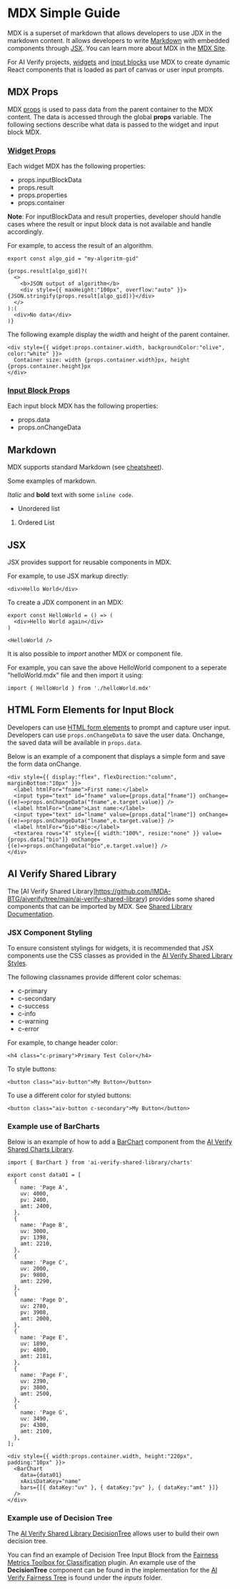 # MDX Simple Guide

MDX is a superset of markdown that allows developers to use JDX in the markdown content. It allows developers to write [Markdown](https://commonmark.org/) with embedded components through [JSX](https://facebook.github.io/jsx/). You can learn more about MDX in the [MDX Site](https://mdxjs.com/).

For AI Verify projects, [widgets](Widget.md) and [input blocks](InputBlock.md) use MDX to create dynamic React components that is loaded as part of canvas or user input prompts.

## MDX Props

MDX [props](https://mdxjs.com/docs/using-mdx/#props) is used to pass data from the parent container to the MDX content. The data is accessed through the global **props** variable. The following sections describe what data is passed to the widget and input block MDX.

### [Widget Props](Widget.md#widget-props)

Each widget MDX has the following properties:

* props.inputBlockData
* props.result
* props.properties
* props.container

**Note**: For inputBlockData and result properties, developer should handle cases where the result or input block data is not available and handle accordingly.

For example, to access the result of an algorithm.

```
export const algo_gid = "my-algoritm-gid"

{props.result[algo_gid]?(
  <>
    <b>JSON output of algorithm</b>
    <div style={{ maxHeight:"100px", overflow:"auto" }}>{JSON.stringify(props.result[algo_gid])}</div>
  </>
):(
  <div>No data</div>
)}
```

The following example display the width and height of the parent container.

```
<div style={{ widget:props.container.width, backgroundColor:"olive", color:"white" }}>
  Container size: width {props.container.width}px, height {props.container.height}px
</div>
```

### [Input Block Props](InputBlock.md#input-block-props)

Each input block MDX has the following properties:

* props.data
* props.onChangeData

## Markdown

MDX supports standard Markdown (see [cheatsheet](https://commonmark.org/help/)).

Some examples of markdown.

*Italic* and **bold** text with some `inline code`.
* Unordered list
1. Ordered List

## JSX

JSX provides support for reusable components in MDX.

For example, to use JSX markup directly:

```
<div>Hello World</div>
```

To create a JDX component in an MDX:

```
export const HelloWorld = () => (
  <div>Hello World again</div>
)

<HelloWorld />
```

It is also possible to *import* another MDX or component file.

For example, you can save the above HelloWorld component to a seperate "helloWorld.mdx" file and then import it using:

```
import { HelloWorld } from './helloWorld.mdx'
```

## HTML Form Elements for Input Block

Developers can use [HTML form elements](https://www.w3schools.com/html/html_form_elements.asp) to prompt and capture user input. Developers can use `props.onChangeData` to save the user data. Onchange, the saved data will be available in `props.data`.

Below is an example of a component that displays a simple form and save the form data onChange.

```
<div style={{ display:"flex", flexDirection:"column", marginBottom:"10px" }}>
  <label htmlFor="fname">First name:</label>
  <input type="text" id="fname" value={props.data["fname"]} onChange={(e)=>props.onChangeData("fname",e.target.value)} />
  <label htmlFor="lname">Last name:</label>
  <input type="text" id="lname" value={props.data["lname"]} onChange={(e)=>props.onChangeData("lname",e.target.value)} />
  <label htmlFor="bio">Bio:</label>
  <textarea rows="4" style={{ width:"100%", resize:"none" }} value={props.data["bio"]} onChange={(e)=>props.onChangeData("bio",e.target.value)} />
</div>
```

## AI Verify Shared Library

The [AI Verify Shared Library]https://github.com/IMDA-BTG/aiverify/tree/main/ai-verify-shared-library) provides some shared components that can be imported by MDX. See [Shared Library Documentation](Shared_Library.md).

### JSX Component Styling

To ensure consistent stylings for widgets, it is recommended that JSX components use the CSS classes as provided in the [AI Verify Shared Library Styles](https://gitlab.com/imda_dsl/t2po/ai-verify/ai-verify-portal/ai-verify-shared-library/-/tree/main/packages/styles).

The following classnames provide different color schemas:

* c-primary
* c-secondary
* c-success
* c-info
* c-warning
* c-error

For example, to change header color:
```
<h4 class="c-primary">Primary Test Color</h4>
```

To style buttons:
```
<button class="aiv-button">My Button</button>
```

To use a different color for styled buttons:
```
<button class="aiv-button c-secondary">My Button</button>
```

### Example use of BarCharts

Below is an example of how to add a [BarChart](https://github.com/IMDA-BTG/aiverify/tree/main/ai-verify-shared-library/packages/charts#barchart) component from the [AI Verify Shared Charts Library](https://github.com/IMDA-BTG/aiverify/tree/main/ai-verify-shared-library/packages/charts).

```
import { BarChart } from 'ai-verify-shared-library/charts'

export const data01 = [
  {
    name: 'Page A',
    uv: 4000,
    pv: 2400,
    amt: 2400,
  },
  {
    name: 'Page B',
    uv: 3000,
    pv: 1398,
    amt: 2210,
  },
  {
    name: 'Page C',
    uv: 2000,
    pv: 9800,
    amt: 2290,
  },
  {
    name: 'Page D',
    uv: 2780,
    pv: 3908,
    amt: 2000,
  },
  {
    name: 'Page E',
    uv: 1890,
    pv: 4800,
    amt: 2181,
  },
  {
    name: 'Page F',
    uv: 2390,
    pv: 3800,
    amt: 2500,
  },
  {
    name: 'Page G',
    uv: 3490,
    pv: 4300,
    amt: 2100,
  },
];

<div style={{ width:props.container.width, height:"220px", padding:"10px" }}>
  <BarChart
    data={data01}
    xAxisDataKey="name"
    bars={[{ dataKey:"uv" }, { dataKey:"pv" }, { dataKey:"amt" }]}
  />
</div>
```

### Example use of Decision Tree

The [AI Verify Shared Library DecisionTree](https://github.com/IMDA-BTG/aiverify/tree/main/ai-verify-shared-library/packages/graph) allows user to build their own decision tree.

You can find an example of Decision Tree Input Block from the [Fairness Metrics Toolbox for Classification](https://github.com/IMDA-BTG/aiverify/tree/main/stock-plugins/aiverify.stock.fairness-metrics-toolbox-for-classification) plugin.
An example use of the **DecisionTree** component can be found in the implementation for the [AI Verify Fairness Tree](https://github.com/IMDA-BTG/aiverify/blob/main/stock-plugins/aiverify.stock.fairness-metrics-toolbox-for-classification/inputs/fairness_tree.mdx) is found under the *inputs* folder.



